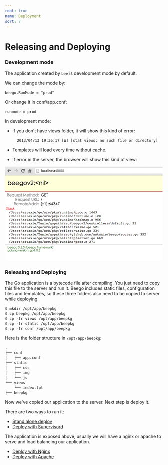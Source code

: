 ```yaml
---
root: true
name: Deployment
sort: 7
---
```


# Releasing and Deploying

### Development mode

The application created by `bee` is development mode by default.

We can change the mode by:

	beego.RunMode = "prod"

Or change it in conf/app.conf:

	runmode = prod


In development mode:

- If you don't have views folder, it will show this kind of error:

		2013/04/13 19:36:17 [W] [stat views: no such file or directory]

- Templates will load every time without cache.

- If error in the server, the browser will show this kind of view:

![](./../images/dev.png)

### Releasing and Deploying

The Go application is a bytecode file after compiling. You just need to copy this file to the server and run it. Beego includes static files, configuration files and templates, so these three folders also need to be copied to server while deploying.

	$ mkdir /opt/app/beepkg
	$ cp beepkg /opt/app/beepkg
	$ cp -fr views /opt/app/beepkg
	$ cp -fr static /opt/app/beepkg
	$ cp -fr conf /opt/app/beepkg

Here is the folder structure in `/opt/app/beepkg`:

	.
	├── conf
	│   ├── app.conf
	├── static
	│   ├── css
	│   ├── img
	│   └── js
	└── views
	    └── index.tpl
	├── beepkg

Now we've copied our application to the server. Next step is deploy it.

There are two ways to run it:

- [Stand alone deploy](./beego.md)
- [Deploy with Supervisord ](./supervisor.md)
	
The application is exposed above, usually we will have a nginx or apache to serve and load balancing our application.

- [Deploy with Nginx](./nginx.md)
- [Deploy with Apache](./apache.md)
